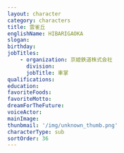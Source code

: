 ```yaml
---
layout: character
category: characters
title: 雲雀丘
englishName: HIBARIGAOKA
slogan: 
birthday: 
jobTitles:
    - organization: 京姫鉄道株式会社
      division: 
      jobTitle: 車掌
qualifications:
education: 
favoriteFoods:
favoriteMotto: 
dreamForTheFuture: 
voiceActor: 
mainImage: 
thunbmail: '/img/unknown_thumb.png'
characterType: sub
sortOrder: 36
---
```

